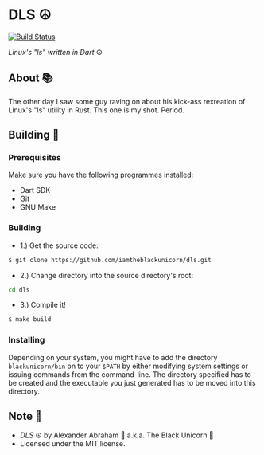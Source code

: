 # DLS :peace_symbol:

[![Build Status](https://travis-ci.com/iamtheblackunicorn/dls.svg?branch=main)](https://travis-ci.com/iamtheblackunicorn/dls)

*Linux's "ls" written in Dart* :peace_symbol:

## About :books:

The other day I saw some guy raving on about his kick-ass rexreation of Linux's "ls" utility in Rust. This one is my shot. Period.

## Building :hammer:

### Prerequisites

Make sure you have the following programmes installed:

- Dart SDK
- Git
- GNU Make

### Building

- 1.) Get the source code:

```bash
$ git clone https://github.com/iamtheblackunicorn/dls.git
```

- 2.) Change directory into the source directory's root:

```bash
cd dls
```

- 3.) Compile it!

```bash
$ make build
```

### Installing

Depending on your system, you might have to add the directory `blackunicorn/bin` on to your `$PATH` by either modifying system settings or issuing commands from the command-line. The directory specified has to be created and the executable you just generated has to be moved into this directory.

## Note :scroll:

- *DLS* :peace_symbol: by Alexander Abraham :black_heart: a.k.a. The Black Unicorn :unicorn:
- Licensed under the MIT license.
